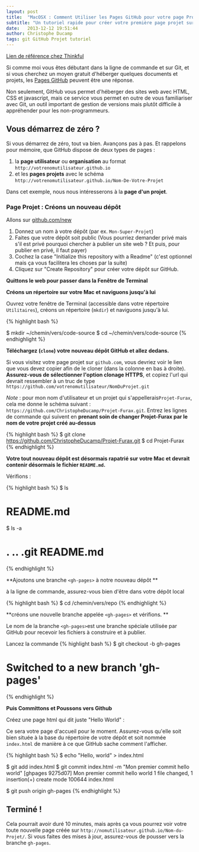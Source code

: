```yaml
---
layout: post
title:  "MacOSX : Comment Utiliser les Pages GitHub pour votre page Projet"
subtitle: "Un tutoriel rapide pour créer votre première page projet sur GitHub"
date:   2013-12-12 19:51:44
author: Christophe Ducamp
tags: git GitHub Projet tutoriel 
---
```

[Lien de référence chez Thinkful](http://www.thinkful.com/learn/a-guide-to-using-github-pages/start/new-project/project-page/)

Si comme moi vous êtes débutant dans la ligne de commande et sur Git, et si vous cherchez un moyen gratuit d'héberger quelques documents et projets, les [Pages GitHub](http://christopheducamp.com/w/Page_GitHub) peuvent être une réponse. 

Non seulement, GitHub vous permet d'héberger des sites web avec HTML, CSS et javascript, mais ce service vous permet en outre de vous familiariser avec Git, un outil important de gestion de versions mais plutôt difficile à appréhender pour les non-programmeurs.

## Vous démarrez de zéro ?

Si vous démarrez de zéro, tout va bien. Avançons pas à pas. 
Et rappelons pour mémoire, que GitHub dispose de deux types de pages : 

1. la **page utilisateur** ou **organisation** au format `http://votrenomutilisateur.github.io`
1. et les **pages projets** avec le schéma `http://votrenomutilisateur.github.io/Nom-De-Votre-Projet`

Dans cet exemple, nous nous intéresserons à la **page d'un projet**.

### Page Projet : Créons un nouveau dépôt

Allons sur [github.com/new](http://github.com/new)

1. Donnez un nom à votre dépôt (par ex. `Mon-Super-Projet`)
2. Faites que votre dépôt soit public (Vous pourriez demander privé mais s'il est privé pourquoi chercher à publier un site web ? Et puis, pour publier en privé, il faut payer)
3. Cochez la case "Initialize this repository with a Readme" (c'est optionnel mais ça vous facilitera les choses par la suite)
4. Cliquez sur "Create Repository" pour créer votre dépôt sur GitHub.

**Quittons le web pour passer dans la Fenêtre de Terminal**

**Créons un répertoire sur votre Mac et naviguons jusqu'à lui**

Ouvrez votre fenêtre de Terminal (accessible dans votre répertoire `Utilitaires`), créons un répertoire (`mkdir`) et naviguons jusqu'à lui.

{% highlight bash %}

$ mkdir ~/chemin/vers/code-source
$ cd ~/chemin/vers/code-source
{% endhighlight %}

**Téléchargez (`clone`) votre nouveau dépôt GitHub et allez dedans.**

Si vous visitez votre page projet sur `github.com`, vous devriez voir le lien que vous devez copier afin de le cloner (dans la colonne en bas à droite). **Assurez-vous de sélectionner l'option clonage HTTPS**, et copiez l'url qui devrait ressembler à un truc de type `https://github.com/votrenomutilisateur/NomDuProjet.git`  
     
*Note* : pour mon nom d'utilisateur et un  projet qui s'appellerais`Projet-Furax`, cela me donne le schéma suivant : `https://github.com/ChristopheDucamp/Projet-Furax.git`. Entrez les lignes de commande qui suivent en **prenant soin de changer Projet-Furax par le nom de votre projet créé au-dessus**

{% highlight bash %}
	$ git clone https://github.com/ChristopheDucamp/Projet-Furax.git
	$ cd Projet-Furax 
{% endhighlight %}

**Votre tout nouveau dépôt est désormais rapatrié sur votre Mac et devrait contenir désormais le fichier `README.md`.**

Vérifions : 

{% highlight bash %}
$ ls
# README.md
	
$ ls -a
# .		..		.git		README.md 
{% endhighlight %}
   
**Ajoutons une branche `<gh-pages>` à notre nouveau dépôt **

à la ligne de commande, assurez-vous bien d'être dans votre dépôt local

{% highlight bash %}
$ cd /chemin/vers/repo
{% endhighlight %}
    
**créons une nouvelle branche appelée `<gh-pages>` et vérifions. **

Le nom de la branche `<gh-pages>`est une branche spéciale utilisée par GitHub pour recevoir les fichiers à construire et à publier.

Lancez la commande 
{% highlight bash %}
$ git checkout -b gh-pages
# Switched to a new branch 'gh-pages' 
{% endhighlight %}     

**Puis Committons et Poussons vers Github**

Créez une page html qui dit juste "Hello World" : 

Ce sera votre page d'accueil pour le moment. 
Assurez-vous qu'elle soit bien située à la base du répertoire de votre dépôt et soit nommée `index.html` de manière à ce que GitHub sache comment l'afficher.

{% highlight bash %}
$ echo "Hello, world" > index.html
    
$ git add index.html
$ git commit index.html -m "Mon premier commit hello world"
[ghpages 9275d07] Mon premier commit hello world
1 file changed, 1 insertion(+)
create mode 100644 index.html

$ git push origin gh-pages
{% endhighlight %}

## Terminé !

Cela pourrait avoir duré 10 minutes, mais après ça vous pourrez voir votre toute nouvelle page créée sur `http://nomutilisateur.github.io/Nom-du-Projet/`. Si vous faites des mises à jour, assurez-vous de pousser vers la branche `gh-pages`.